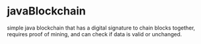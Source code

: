 # javaBlockchain
simple java blockchain that has a digital signature to chain blocks together, requires proof of mining, and can check if data is valid or unchanged.
